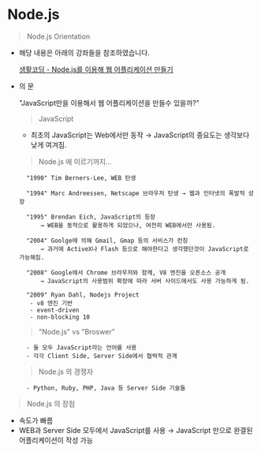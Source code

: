# Node.js
> Node.js Orientation

- 해당 내용은 아래의 강좌들을 참조하였습니다.

	[생활코딩 - Node.js를 이용해 웹 어플리케이션 만들기](https://www.inflearn.com/course/nodejs-%EA%B0%95%EC%A2%8C-%EC%83%9D%ED%99%9C%EC%BD%94%EB%94%A9/)
	

- 의	문

	"JavaScript만을 이용해서 웹 어플리케이션을 만들수 있을까?"


	> JavaScript

	- 최초의 JavaScript는 Web에서만 동작 → JavaScript의 중요도는 생각보다 낮게 여겨짐.

	> Node.js 에 이르기까지...

		"1990" Tim Berners-Lee, WEB 탄생

		"1994" Marc Andreessen, Netscape 브라우저 탄생 → 웹과 인터넷의 폭발적 성장

		"1995" Brendan Eich, JavaScript의 등장
			→ WEB을 동적으로 활용하게 되었으나, 여전히 WEB에서만 사용됨.

		"2004" Goolge에 의해 Gmail, Gmap 등의 서비스가 런칭
			→ 과거에 ActiveX나 Flash 등으로 해야한다고 생각했던것이 JavaScript로 가능해짐.

		"2008" Google에서 Chrome 브라우저와 함께, V8 엔진을 오픈소스 공개
			→ JavaScript의 사용범위 확장에 따라 서버 사이드에서도 사용 가능하게 됨.

		"2009" Ryan Dahl, Nodejs Project
		 - v8 엔진 기반
		 - event-driven
		 - non-blocking 10
		 
	> "Node.js" vs "Broswer"

		- 둘 모두 JavaScript라는 언어를 사용
		- 각각 Client Side, Server Side에서 협력적 관계

	> Node.js 의 경쟁자

		- Python, Ruby, PHP, Java 등 Server Side 기술들


> Node.js 의 장점

- 속도가 빠름
- WEB과 Server Side 모두에서 JavaScript를 사용 
	→ JavaScript 만으로 완결된 어플리케이션이 작성 가능

